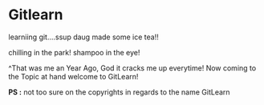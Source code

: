 # Gitlearn
learniing git....ssup daug made some ice tea!!

chilling in the park!
shampoo in the eye!

^That was me an Year Ago, God it cracks me up everytime!
Now coming to the Topic at hand welcome to GitLearn!

**PS :** not too sure on the copyrights in regards to the name GitLearn



